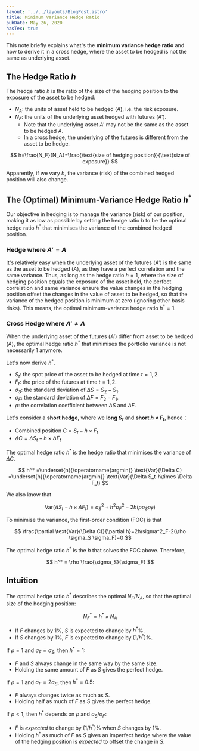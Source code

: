 ```yaml
---
layout: '../../layouts/BlogPost.astro'
title: Minimum Variance Hedge Ratio
pubDate: May 26, 2020
hasTex: true
---
```


This note briefly explains what's the **minimum variance hedge ratio** and how
to derive it in a cross hedge, where the asset to be hedged is not the same as
underlying asset.

## The Hedge Ratio $h$

The hedge ratio $h$ is the ratio of the size of the hedging position to the
exposure of the asset to be hedged:

- $N_A$: the units of asset held to be hedged ($A$), i.e. the risk exposure.
- $N_F$: the units of the underlying asset hedged with futures ($A'$).
  - Note that the underlying asset $A'$ may not be the same as the asset to be hedged $A$.
  - In a cross hedge, the underlying of the futures is different from the asset to be hedge.

$$
h=\frac{N_F}{N_A}=\frac{\text{size of hedging position}}{\text{size of exposure}}
$$

Apparently, if we vary $h$, the variance (risk) of the combined hedged position
will also change.

## The (Optimal) Minimum-Variance Hedge Ratio $h^*$

Our objective in hedging is to manage the variance (risk) of our position,
making it as low as possible by setting the hedge ratio $h$ to be the optimal
hedge ratio $h^*$ that minimises the variance of the combined hedged position.

### Hedge where $A'=A$

It's relatively easy when the underlying asset of the futures ($A'$) is the same
as the asset to be hedged ($A$), as they have a perfect correlation and the same
variance. Thus, as long as the hedge ratio $h=1$, where the size of hedging
position equals the exposure of the asset held, the perfect correlation and same
variance ensure the value changes in the hedging position offset the changes in
the value of asset to be hedged, so that the variance of the hedged position is
minimum at zero (ignoring other basis risks). This means, the optimal
minimum-variance hedge ratio $h^*=1$.

### Cross Hedge where $A' \neq A$

When the underlying asset of the futures ($A'$) differ from asset to be hedged
($A$), the optimal hedge ratio $h^*$ that minimises the portfolio variance is
not necessarily 1 anymore. 

Let's now derive $h^*$.

- $S_t$: the spot price of the asset to be hedged at time $t=1,2$.
- $F_t$: the price of the futures at time $t=1,2$.
- $\sigma_S$: the standard deviation of $\Delta S=S_2 - S_1$.
- $\sigma_F$: the standard deviation of $\Delta F=F_2 - F_1$.
- $\rho$: the correlation coefficient between $\Delta S$ and $\Delta F$.

Let's consider a **short hedge**, where we **long $S_t$** and **short $h\times
F_t$**, hence：

- Combined position $C=S_t-h\times F_t$
- $\Delta C=\Delta S_t-h\times \Delta F_t$

The optimal hedge ratio $h^*$ is the hedge ratio that minimises the variance of
$\Delta C$.

$$
h^* =\underset{h}{\operatorname{argmin}} \text{Var}(\Delta C)
=\underset{h}{\operatorname{argmin}} \text{Var}(\Delta S_t-h\times \Delta F_t)
$$

We also know that

$$
\text{Var}(\Delta S_t-h\times \Delta F_t) = \sigma^2_S + h^2\sigma^2_F -
2h(\rho \sigma_S \sigma_F)
$$

To minimise the variance, the first-order condition (FOC) is that

$$
\frac{\partial \text{Var}(\Delta C)}{\partial h}=2h\sigma^2_F-2(\rho \sigma_S
\sigma_F)=0
$$

The optimal hedge ratio $h^*$ is the $h$ that solves the FOC above. Therefore,

$$
h^* = \rho \frac{\sigma_S}{\sigma_F}
$$

## Intuition

The optimal hedge ratio $h^*$ describes the optimal $N_F/N_A$, so that the
optimal size of the hedging position:

$$
N_F^* = h^* \times N_A
$$

- If $F$ changes by 1%, $S$ is expected to change by $h^*$%.
- If $S$ changes by 1%, $F$ is expected to change by $(1/h^*)$%.

If $\rho=1$ and $\sigma_F=\sigma_S$, then $h^*=1$:

- $F$ and $S$ always change in the same way by the same size.
- Holding the same amount of $F$ as $S$ gives the perfect hedge.

If $\rho=1$ and $\sigma_F=2\sigma_S$, then $h^*=0.5$:

- $F$ always changes twice as much as $S$.
- Holding half as much of $F$ as $S$ gives the perfect hedge.

If $\rho<1$, then $h^*$ depends on $\rho$ and ${\sigma_S}/{\sigma_F}$:

- $F$ is _expected_ to change by $(1/h^*)$% when $S$ changes by 1%.
- Holding $h^*$ as much of $F$ as $S$ gives an imperfect hedge where the value of the hedging position is _expected_ to offset the change in $S$.
